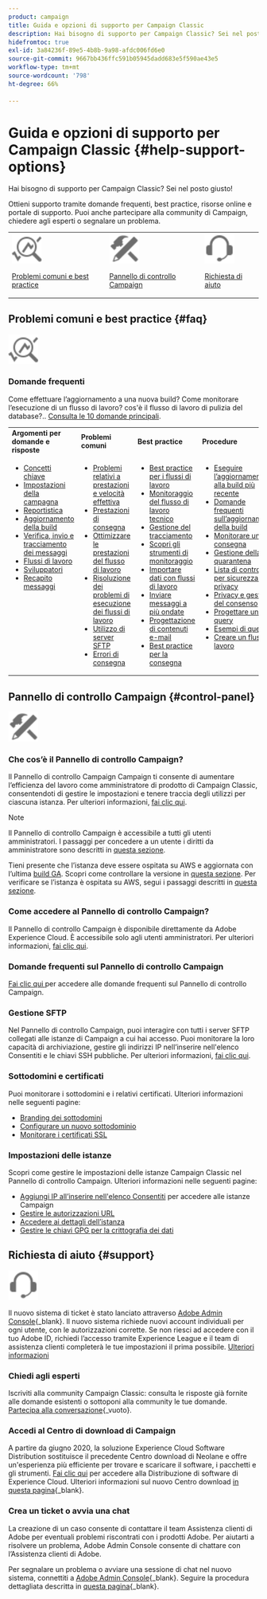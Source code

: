 ```yaml
---
product: campaign
title: Guida e opzioni di supporto per Campaign Classic
description: Hai bisogno di supporto per Campaign Classic? Sei nel posto giusto!
hidefromtoc: true
exl-id: 3a84236f-89e5-4b8b-9a98-afdc006fd6e0
source-git-commit: 9667bb436ffc591b05945dadd683e5f590ae43e5
workflow-type: tm+mt
source-wordcount: '798'
ht-degree: 66%

---
```


# Guida e opzioni di supporto per Campaign Classic {#help-support-options}

Hai bisogno di supporto per Campaign Classic? Sei nel posto giusto!

Ottieni supporto tramite domande frequenti, best practice, risorse online e portale di supporto. Puoi anche partecipare alla community di Campaign, chiedere agli esperti o segnalare un problema.

<table>
    <tr>
        <td><img src="platform/using/assets/do-not-localize/icon-faq.svg" width="60px"><p><a href="#faq">Problemi comuni e best practice</a></p></td>
        <td><img src="platform/using/assets/do-not-localize/icon-control-panel.svg" width="60px"><p><a href="#control-panel">Pannello di controllo Campaign</a></p></td>
        <td><img src="platform/using/assets/do-not-localize/icon-support.svg" width="60px"><p><a href="#support">Richiesta di aiuto</a></p></td>
    </tr>
</table>

## Problemi comuni e best practice {#faq}

<img src="platform/using/assets/do-not-localize/icon-faq.svg" width="60px">

### Domande frequenti

Come effettuare l’aggiornamento a una nuova build? Come monitorare l’esecuzione di un flusso di lavoro? cos&#39;è il flusso di lavoro di pulizia del database?.. [Consulta le 10 domande principali](platform/using/common-questions.md).

<table>
    <tr><td><strong>Argomenti per domande e risposte</strong></td><td><strong>Problemi comuni</strong></td><td><strong>Best practice</strong></td><td><strong>Procedure</strong></td></tr>
    <tr>
    <td valign="top">
        <ul>
        <li><a href="platform/using/faq-key-concepts.md">Concetti chiave</a></li>
        <li><a href="platform/using/faq-campaign-config.md">Impostazioni della campagna</a></li>
        <li><a href="platform/using/faq-reporting.md">Reportistica</a></li>
        <li><a href="platform/using/faq-build-upgrade.md">Aggiornamento della build</a></li>
        <li><a href="platform/using/faq-messages.md">Verifica, invio e tracciamento dei messaggi</a></li>
        <li><a href="platform/using/faq-workflows.md">Flussi di lavoro</a></li>
        <li><a href="platform/using/faq-developers.md">Sviluppatori</a></li>
        <li><a href="delivery/using/monitoring-deliverability.md">Recapito messaggi</a></li>
        </ul>
    </td>
    <td valign="top">
        <ul>
        <li><a href="production/using/performance-and-throughput-issues.md">Problemi relativi a prestazioni e velocità effettiva</a></li>
        <li><a href="delivery/using/delivery-performances.md">Prestazioni di consegna</a></li>
        <li><a href="workflow/using/workflow-best-practices.md">Ottimizzare le prestazioni del flusso di lavoro</a></li>
        <li><a href="workflow/using/monitoring-workflow-execution.md">Risoluzione dei problemi di esecuzione dei flussi di lavoro</a></li>
        <li><a href="platform/using/sftp-server-usage.md">Utilizzo di server SFTP</a></li>
        <li><a href="delivery/using/understanding-delivery-failures.md">Errori di consegna</a></li>
        </ul>
    </td>
   <td valign="top">
        <ul>
        <li><a href="workflow/using/workflow-best-practices.md">Best practice per i flussi di lavoro</a></li>
        <li><a href="workflow/using/monitoring-technical-workflows.md">Monitoraggio del flusso di lavoro tecnico</a></li>
        <li><a href="delivery/using/about-message-tracking.md">Gestione del tracciamento</a></li>
        <li><a href="production/using/monitoring-guidelines.md">Scopri gli strumenti di monitoraggio</a></li>
        <li><a href="platform/using/import-export-workflows.md">Importare dati con flussi di lavoro</a></li>
        <li><a href="delivery/using/steps-sending-the-delivery.md">Inviare messaggi a più ondate</a></li>
        <li><a href="delivery/using/defining-the-email-content.md">Progettazione di contenuti e-mail</a></li>
        <li><a href="delivery/using/delivery-best-practices.md">Best practice per la consegna</a></li>
        </ul>
    </td>
    <td valign="top">
        <ul>
        <li><a href="production/using/build-upgrade.md">Eseguire l’aggiornamento alla build più recente</a></li>
        <li><a href="platform/using/faq-build-upgrade.md">Domande frequenti sull’aggiornamento della build</a></li>
        <li><a href="delivery/using/about-delivery-monitoring.md">Monitorare una consegna</a></li>
        <li><a href="delivery/using/understanding-quarantine-management.md">Gestione della quarantena</a></li>
        <li><a href="installation/using/get-started-security-privacy.md">Lista di controllo per sicurezza e privacy</a></li>
        <li><a href="platform/using/privacy-management.md">Privacy e gestione del consenso</a></li>
        <li><a href="platform/using/steps-to-create-a-query.md">Progettare una query</a></li>
        <li><a href="workflow/using/querying-recipient-table.md">Esempi di query</a></li>
        <li><a href="workflow/using/building-a-workflow.md">Creare un flusso di lavoro</a></li>
        </ul>
    </td>
    </tr>
</table>

## Pannello di controllo Campaign {#control-panel}

<img src="platform/using/assets/do-not-localize/icon-control-panel.svg" width="60px">

### Che cos’è il Pannello di controllo Campaign?

Il Pannello di controllo Campaign Campaign ti consente di aumentare l’efficienza del lavoro come amministratore di prodotto di Campaign Classic, consentendoti di gestire le impostazioni e tenere traccia degli utilizzi per ciascuna istanza.
Per ulteriori informazioni, [fai clic qui](https://experienceleague.adobe.com/docs/control-panel/using/discover-control-panel/key-features.html?lang=it).

>[!NOTE]
>
>Il Pannello di controllo Campaign è accessibile a tutti gli utenti amministratori. I passaggi per concedere a un utente i diritti da amministratore sono descritti in [questa sezione](https://experienceleague.adobe.com/docs/control-panel/using/discover-control-panel/managing-permissions.html?lang=it#discover-control-panel).
>
>Tieni presente che l’istanza deve essere ospitata su AWS e aggiornata con l’ultima [build GA](rn/using/rn-overview.md). Scopri come controllare la versione in [questa sezione](platform/using/launching-adobe-campaign.md#getting-your-campaign-version). Per verificare se l’istanza è ospitata su AWS, segui i passaggi descritti in [questa sezione](https://experienceleague.adobe.com/docs/control-panel/using/faq.html).

### Come accedere al Pannello di controllo Campaign?

Il Pannello di controllo Campaign è disponibile direttamente da Adobe Experience Cloud. È accessibile solo agli utenti amministratori. Per ulteriori informazioni, [fai clic qui](https://experienceleague.adobe.com/docs/control-panel/using/discover-control-panel/accessing-control-panel.html?lang=it).

### Domande frequenti sul Pannello di controllo Campaign

[Fai clic qui ](https://experienceleague.adobe.com/docs/control-panel/using/faq.html) per accedere alle domande frequenti sul Pannello di controllo Campaign.

### Gestione SFTP

Nel Pannello di controllo Campaign, puoi interagire con tutti i server SFTP collegati alle istanze di Campaign a cui hai accesso. Puoi monitorare la loro capacità di archiviazione, gestire gli indirizzi IP nell’inserire nell&#39;elenco Consentiti e le chiavi SSH pubbliche. Per ulteriori informazioni, [fai clic qui](https://experienceleague.adobe.com/docs/control-panel/using/sftp-management/about-sftp-management.html).

### Sottodomini e certificati

Puoi monitorare i sottodomini e i relativi certificati. Ulteriori informazioni nelle seguenti pagine:
* [Branding dei sottodomini](https://experienceleague.adobe.com/docs/control-panel/using/subdomains-and-certificates/subdomains-branding.html?lang=it)
* [Configurare un nuovo sottodominio](https://experienceleague.adobe.com/docs/control-panel/using/subdomains-and-certificates/setting-up-new-subdomain.html?lang=it)
* [Monitorare i certificati SSL](https://experienceleague.adobe.com/docs/control-panel/using/subdomains-and-certificates/monitoring-ssl-certificates.html?lang=it)

### Impostazioni delle istanze

Scopri come gestire le impostazioni delle istanze Campaign Classic nel Pannello di controllo Campaign. Ulteriori informazioni nelle seguenti pagine:
* [Aggiungi IP all’inserire nell&#39;elenco Consentiti](https://experienceleague.adobe.com/docs/control-panel/using/instances-settings/ip-allow-listing-instance-access.html?lang=it) per accedere alle istanze Campaign
* [Gestire le autorizzazioni URL](https://experienceleague.adobe.com/docs/control-panel/using/instances-settings/url-permissions.html?lang=it)
* [Accedere ai dettagli dell’istanza](https://experienceleague.adobe.com/docs/control-panel/using/instances-settings/instance-details.html?lang=it)
* [Gestire le chiavi GPG per la crittografia dei dati](https://experienceleague.adobe.com/docs/control-panel/using/instances-settings/gpg-keys-management.html?lang=it)

## Richiesta di aiuto {#support}

<img src="platform/using/assets/do-not-localize/icon-support.svg" width="60px">

Il nuovo sistema di ticket è stato lanciato attraverso [Adobe Admin Console](https://adminconsole.adobe.com/overview){_blank}. Il nuovo sistema richiede nuovi account individuali per ogni utente, con le autorizzazioni corrette. Se non riesci ad accedere con il tuo Adobe ID, richiedi l’accesso tramite Experience League e il team di assistenza clienti completerà le tue impostazioni il prima possibile. [Ulteriori informazioni](https://helpx.adobe.com/it/enterprise/using/support-for-experience-cloud.html)

### Chiedi agli esperti

Iscriviti alla community Campaign Classic: consulta le risposte già fornite alle domande esistenti o sottoponi alla community le tue domande. [Partecipa alla conversazione](https://experienceleaguecommunities.adobe.com/t5/adobe-campaign-classic/ct-p/adobe-campaign-classic-community){_vuoto}.

### Accedi al Centro di download di Campaign

A partire da giugno 2020, la soluzione Experience Cloud Software Distribution sostituisce il precedente Centro download di Neolane e offre un&#39;esperienza più efficiente per trovare e scaricare il software, i pacchetti e gli strumenti. [Fai clic qui](https://experience.adobe.com/#/downloads/content/software-distribution/en/campaign.html) per accedere alla Distribuzione di software di Experience Cloud.
Ulteriori informazioni sul nuovo Centro download [in questa pagina](https://experienceleague.adobe.com/docs/experience-cloud/software-distribution/home.html?lang=it){_blank}.

### Crea un ticket o avvia una chat

La creazione di un caso consente di contattare il team Assistenza clienti di Adobe per eventuali problemi riscontrati con i prodotti Adobe. Per aiutarti a risolvere un problema, Adobe Admin Console consente di chattare con l’Assistenza clienti di Adobe.

Per segnalare un problema o avviare una sessione di chat nel nuovo sistema, connettiti a [Adobe Admin Console](https://adminconsole.adobe.com/overview){_blank}. Seguire la procedura dettagliata descritta in [questa pagina](https://helpx.adobe.com/it/enterprise/using/support-for-experience-cloud.html){_blank}.
